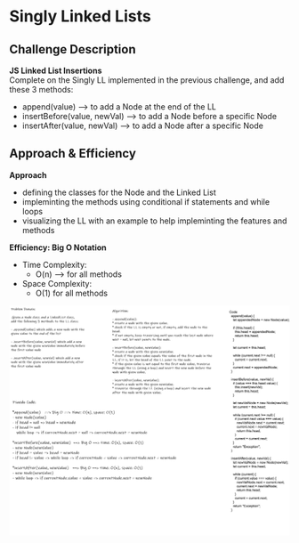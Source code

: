 # Singly Linked Lists 

## Challenge Description 

**JS Linked List Insertions**  
Complete on the Singly LL implemented in the previous challenge, and add these 3 methods:
- append(value) --> to add a Node at the end of the LL
- insertBefore(value, newVal) --> to add a Node before a specific Node
- insertAfter(value, newVal) --> to add a Node after a specific Node  

## Approach & Efficiency
**Approach**  
- defining the classes for the Node and the Linked List
- impleminting the methods using conditional if statements and while loops
- visualizing the LL with an example to help impleminting the features and methods  

**Efficiency: Big O Notation**  
- Time Complexity:
  - O(n) --> for all methods
- Space Complexity:
  - O(1) for all methods

![LinkedList](LL02.jpg)